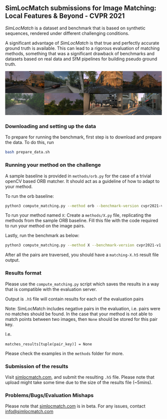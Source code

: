 ## SimLocMatch submissions for Image Matching: Local Features & Beyond - CVPR 2021

*SimLocMatch* is a dataset and benchmark that is based on synthetic
sequences, rendered under different challenging conditions. 

A significant advantage of *SimLocMatch* is that true and perfectly
accurate ground truth is available. This can lead to a rigorous
evaluation of matching methods, something that was a significant
drawback of benchmarks and datasets based on real data and SfM
pipelines for building pseudo ground truth. 

![banner](./imgs/banner.jpg)


### Downloading and setting up the data

To prepare for running the benchmark, first step is to download and prepare the data.
To do this, run 

```sh
bash prepare_data.sh
```

### Running your method on the challenge
A sample baseline is provided in `methods/orb.py` for the case of a trivial openCV based ORB matcher. 
It should act as a guideline of how to adapt to your method.

To run the orb baseline:
```sh
python3 compute_matching.py --method orb --benchmark-version cvpr2021-v1
```

To run your method named `X`:
Create a `methods/X.py` file, replicating the methods from the sample ORB baseline.
Fill this file with the code required to run your method on the image pairs. 

Lastly, run the benchmark as below:
```sh
python3 compute_matching.py --method X --benchmark-version cvpr2021-v1
```
After all the pairs are traversed, you should have a `matching-X.h5` result file output.


### Results format
Please use the `compute_matching.py` script which saves the results in
a way that is compatible with the evaluation server.

Output is `.h5` file will contain results for each of the evaluation pairs

Note: SimLocMatch includes negative pairs in the evaluation,
i.e. pairs were no matches should be found. In the case that your
method is not able to match points between two images, then `None`
should be stored for this pair key.

I.e.

`matches_results[tuple(pair_key)] = None`

Please check the examples in the `methods` folder for more. 

### Submission of the results

Visit [simlocmatch.com](https://simlocmatch.com), and submit the resulting `.h5` file. 
Please note that upload might take some time due to the size of the results file (~5mins).



### Problems/Bugs/Evaluation Mishaps


Please note that [simlocmatch.com](https://simlocmatch.com) is in beta. 
For any issues, contact [info@simlocmatch.com](mailto:info@simlocmatch.com)
